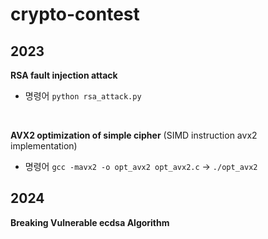 # crypto-contest

<h2>2023</h2>

**RSA fault injection attack**
- 명령어 `python rsa_attack.py`
<br>

**AVX2 optimization of simple cipher** (SIMD instruction avx2 implementation)
- 명령어 `gcc -mavx2 -o opt_avx2 opt_avx2.c` → `./opt_avx2`


<h2>2024</h2>

**Breaking Vulnerable ecdsa Algorithm**
